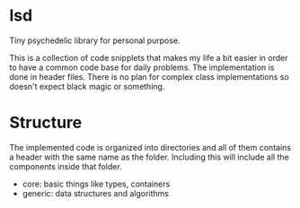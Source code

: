 lsd
===

Tiny psychedelic library for personal purpose.

This is a collection of code snipplets that makes my life a bit easier in order to have a common code base for daily problems.
The implementation is done in header files. There is no plan for complex class implementations so doesn't expect black magic or something.

Structure
=========
The implemented code is organized into directories and all of them contains a header with the same name as the folder. Including this will include all the components inside that folder.

- core: basic things like types, containers
- generic: data structures and algorithms

